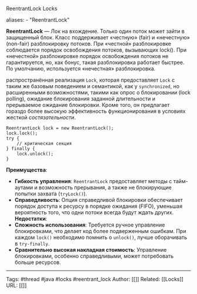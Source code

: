 ReentrantLock Locks

aliases: 
	- "ReentrantLock"

**ReentrantLock** — Лок на вхождение. Только один поток может зайти в защищенный блок. Класс поддерживает «честную» (fair) и «нечестную» (non-fair) разблокировку потоков. При «честной» разблокировке соблюдается порядок освобождения потоков, вызывающих lock(). При «нечестной» разблокировке порядок освобождения потоков не гарантируется, но, как бонус, такая разблокировка работает быстрее. По умолчанию, используется «нечестная» разблокировка.

распространённая реализация `Lock`, которая предоставляет `Lock` с таким же базовым поведением и семантикой, как у `synchronized`, но расширенными возможностями, такими как опрос о блокировании (lock polling), ожидание блокирования заданной длительности и прерываемое ожидание блокировки. Кроме того, он предлагает гораздо более высокую эффективность функционирования в условиях жесткой _состязательности_.

	ReentrantLock lock = new ReentrantLock();
	lock.lock();
	try {
	    // критическая секция
	} finally {
	    lock.unlock();
	}

**Преимущества**:
- **Гибкость управления**: `ReentrantLock` предоставляет методы с тайм-аутами и возможность прерывания, а также не блокирующие попытки захвата (`tryLock()`).
- **Справедливость**: Опция справедливой блокировки обеспечивает порядок доступа к ресурсу в порядке ожидания (FIFO), уменьшая вероятность того, что одни потоки всегда будут ждать других.
**Недостатки**:
- **Сложность использования**: Требуется ручное управление блокировками, что делает код более подверженным ошибкам. При каждом `lock()` необходимо помнить о `unlock()`, лучше оборачивать в `try-finally`.
- **Сравнительно высокая накладная стоимость**: Управление блокировками, особенно справедливыми, может потребовать больше ресурсов.

---
Tags: #thread #java #locks #reentrant_lock
Author: [[]]
Related: [[Locks]]
URL: [[]]